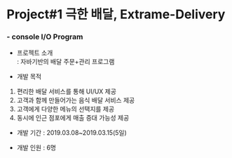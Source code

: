 # Project#1 극한 배달, Extrame-Delivery

### - console I/O Program
- 프로젝트 소개  
 : 자바기반의 배달 주문+관리 프로그램

- 개발 목적 
 1. 편리한 배달 서비스를 통해 UI/UX 제공
 2. 고객과 함께 만들어가는 음식 배달 서비스 제공
 3. 고객에게 다양한 메뉴의 선택지를 제공
 4. 동시에 인근 점포에게 매출 증대 가능성 제공

- 개발 기간 : 2019.03.08~2019.03.15(5일)

- 개발 인원 : 6명
